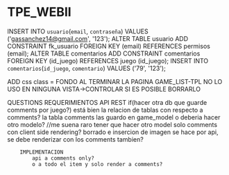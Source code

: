 # TPE_WEBII

INSERT INTO `usuario`(`email`, `contraseña`) VALUES ('gassanchez14@gmail.com', '123');
ALTER TABLE usuario ADD CONSTRAINT fk_usuario FOREIGN KEY (email) REFERENCES permisos (email);
ALTER TABLE comentarios ADD CONSTRAINT comentarios FOREIGN KEY (id_juego) REFERENCES juego (id_juego);
INSERT INTO `comentarios`(`id_juego`, `comentario`) VALUES ('79', '123');

ADD css class = FONDO AL TERMINAR LA PAGINA
GAME_LIST-TPL NO LO USO EN NINGUNA VISTA->CONTROLAR SI ES POSIBLE BORRARLO

QUESTIONS
REQUERIMIENTOS
	API REST
		if(hacer otra db que guarde comments por juego?)
			está bien la relacion de tablas con respecto a comments?
			la tabla comments las guardo en game_model o deberia hacer otro modelo? //me suena raro tener que hacer otro model
		solo comments con client side rendering?
		borrado e insercion de imagen se hace por api, se debe renderizar con los comments tambien?

		IMPLEMENTACION
			api a comments only?
			o a todo el item y solo render a comments?